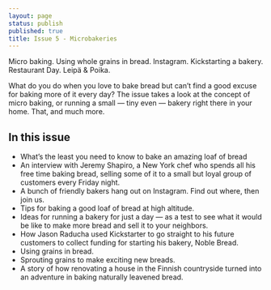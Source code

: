 ```yaml
---
layout: page
status: publish
published: true
title: Issue 5 - Microbakeries
---
```


Micro baking. Using whole grains in bread. Instagram. Kickstarting a bakery. Restaurant Day. Leipä & Poika.

What do you do when you love to bake bread but can’t find a good excuse for baking more of it every day? The issue takes a look at the concept of micro baking, or running a small — tiny even — bakery right there in your home. That, and much more.

## In this issue

-   What’s the least you need to know to bake an amazing loaf of bread
-   An interview with Jeremy Shapiro, a New York chef who spends all his free time baking bread, selling some of it to a small but loyal group of customers every Friday night.
-   A bunch of friendly bakers hang out on Instagram. Find out where, then join us.
-   Tips for baking a good loaf of bread at high altitude.
-   Ideas for running a bakery for just a day — as a test to see what it would be like to make more bread and sell it to your neighbors.
-   How Jason Raducha used Kickstarter to go straight to his future customers to collect funding for starting his bakery, Noble Bread.
-   Using grains in bread.
-   Sprouting grains to make exciting new breads.
-   A story of how renovating a house in the Finnish countryside turned into an adventure in baking naturally leavened bread.
